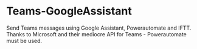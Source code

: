 # Teams-GoogleAssistant
Send Teams messages using Google Assistant, Powerautomate and IFTT.<br>
Thanks to Microsoft and their mediocre API for Teams - Powerautomate must be used.
